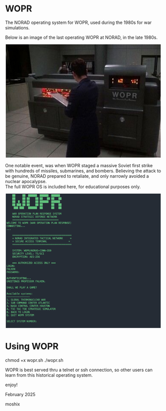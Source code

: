 # WOPR
The NORAD operating system for WOPR, used during the 1980s for war simulations. 

Below is an image of the last operating WOPR at NORAD, in the late 1980s. 

<p align="center">
  <img src="WOPR.jpg" width="500">
</p>
One notable event, was when WOPR staged a massive Soviet first strike with hundreds of missiles, submarines, and bombers. Believing the attack to be genuine, NORAD prepared to retaliate, and only narrowly avoided a nuclear apocalypse.
<br>
The full WOPR OS is included here, for educational purposes only. 

<p align="center">
  <img src="screenshot.png" width="500">
</p>

Using WOPR
========== 

chmod +x wopr.sh
./wopr.sh 

WOPR is best served thru a telnet or ssh connection, so other users can learn from this historical operating system. 

enjoy!

February 2025

moshix  
